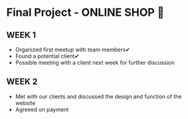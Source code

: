 # Final Project - ONLINE SHOP 🚀
## WEEK 1
* Organized first meetup with team members✔
* Found a potential client✔
* Possible meeting with a client next week for further discussion
## WEEK 2
* Met with our clients and discussed the design and function of the website
* Agreeed on payment 
